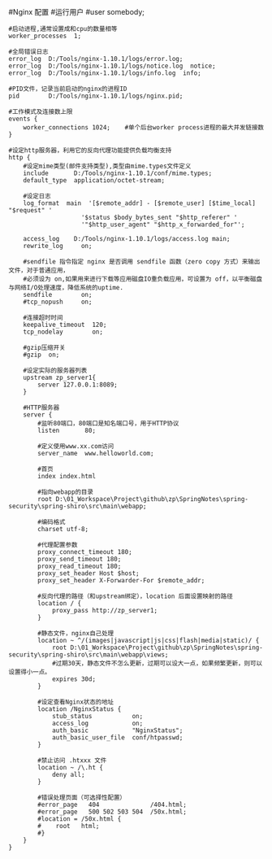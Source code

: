 #Nginx 配置
    #运行用户
    #user somebody;

    #启动进程,通常设置成和cpu的数量相等
    worker_processes  1;

    #全局错误日志
    error_log  D:/Tools/nginx-1.10.1/logs/error.log;
    error_log  D:/Tools/nginx-1.10.1/logs/notice.log  notice;
    error_log  D:/Tools/nginx-1.10.1/logs/info.log  info;

    #PID文件，记录当前启动的nginx的进程ID
    pid        D:/Tools/nginx-1.10.1/logs/nginx.pid;

    #工作模式及连接数上限
    events {
        worker_connections 1024;    #单个后台worker process进程的最大并发链接数
    }

    #设定http服务器，利用它的反向代理功能提供负载均衡支持
    http {
        #设定mime类型(邮件支持类型),类型由mime.types文件定义
        include       D:/Tools/nginx-1.10.1/conf/mime.types;
        default_type  application/octet-stream;
        
        #设定日志
        log_format  main  '[$remote_addr] - [$remote_user] [$time_local] "$request" '
                        '$status $body_bytes_sent "$http_referer" '
                        '"$http_user_agent" "$http_x_forwarded_for"';
                        
        access_log    D:/Tools/nginx-1.10.1/logs/access.log main;
        rewrite_log     on;
        
        #sendfile 指令指定 nginx 是否调用 sendfile 函数（zero copy 方式）来输出文件，对于普通应用，
        #必须设为 on,如果用来进行下载等应用磁盘IO重负载应用，可设置为 off，以平衡磁盘与网络I/O处理速度，降低系统的uptime.
        sendfile        on;
        #tcp_nopush     on;

        #连接超时时间
        keepalive_timeout  120;
        tcp_nodelay        on;
        
        #gzip压缩开关
        #gzip  on;
    
        #设定实际的服务器列表 
        upstream zp_server1{
            server 127.0.0.1:8089;
        }

        #HTTP服务器
        server {
            #监听80端口，80端口是知名端口号，用于HTTP协议
            listen       80;
            
            #定义使用www.xx.com访问
            server_name  www.helloworld.com;
            
            #首页
            index index.html
            
            #指向webapp的目录
            root D:\01_Workspace\Project\github\zp\SpringNotes\spring-security\spring-shiro\src\main\webapp;
            
            #编码格式
            charset utf-8;
            
            #代理配置参数
            proxy_connect_timeout 180;
            proxy_send_timeout 180;
            proxy_read_timeout 180;
            proxy_set_header Host $host;
            proxy_set_header X-Forwarder-For $remote_addr;

            #反向代理的路径（和upstream绑定），location 后面设置映射的路径
            location / {
                proxy_pass http://zp_server1;
            } 

            #静态文件，nginx自己处理
            location ~ ^/(images|javascript|js|css|flash|media|static)/ {
                root D:\01_Workspace\Project\github\zp\SpringNotes\spring-security\spring-shiro\src\main\webapp\views;
                #过期30天，静态文件不怎么更新，过期可以设大一点，如果频繁更新，则可以设置得小一点。
                expires 30d;
            }
        
            #设定查看Nginx状态的地址
            location /NginxStatus {
                stub_status           on;
                access_log            on;
                auth_basic            "NginxStatus";
                auth_basic_user_file  conf/htpasswd;
            }
        
            #禁止访问 .htxxx 文件
            location ~ /\.ht {
                deny all;
            }
            
            #错误处理页面（可选择性配置）
            #error_page   404              /404.html;
            #error_page   500 502 503 504  /50x.html;
            #location = /50x.html {
            #    root   html;
            #}
        }
    }